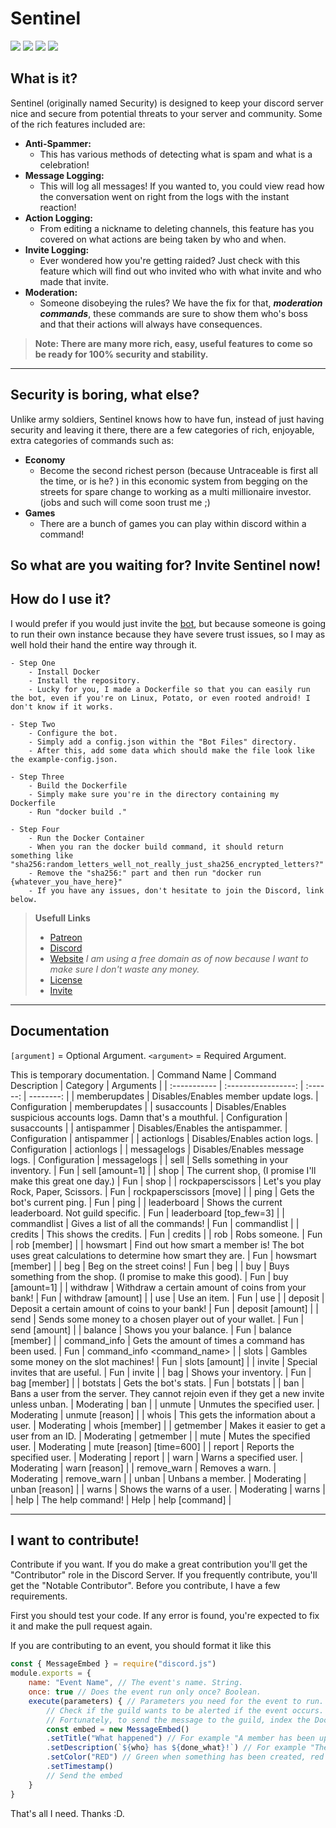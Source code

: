 # **Sentinel**
![](https://custom-icon-badges.herokuapp.com/github/stars/TheUntraceable/SentinelJS?logo=star)
[![](https://ptb.discord.com/api/guilds/813543866220806216/embed.png)](https://discord.gg/dYwHhQKxBs)
[![](https://custom-icon-badges.herokuapp.com/github/commit-activity/w/TheUntraceable/SentinelJS?style=plastic&logo=github)](https://github.com/TheUntraceable/SentinelJS)
[![](https://custom-icon-badges.herokuapp.com/github/last-commit/TheUntraceable/SentinelJS?style=plastic&logo=github)](https://github.com/TheUntraceable/SentinelJS)

## **What is it?**
Sentinel (originally named Security) is designed to keep your discord server nice and secure from potential threats to your server and community. Some of the rich  features included are: 

- **Anti-Spammer:**
    - This has various methods of detecting what is spam and what is a celebration!
- **Message Logging:**
    - This will log all messages! If you wanted to, you could view read how the conversation went on right from the logs with the instant reaction!
- **Action Logging:**
    - From editing a nickname to deleting channels, this feature has you covered on what actions are being taken by who and when.
- **Invite Logging:**
    - Ever wondered how you're getting raided? Just check with this feature which will find out who invited who with what invite and who made that invite.
- **Moderation:**
    - Someone disobeying the rules? We have the fix for that, ***moderation commands***, these commands are sure to show them who's boss and that their actions will always have consequences. 
> **Note: There are many more rich, easy, useful features to come so be ready for 100% security and stability.**
--------
## Security is boring, what else?
Unlike army soldiers, Sentinel knows how to have fun, instead of just having security and leaving it there, there are a few categories of rich, enjoyable, extra categories of commands such as:
- **Economy**
    - Become the second richest person (because Untraceable is first all the time, or is he? ) in this economic system from begging on the streets for spare change to working as a multi millionaire investor. (jobs and such will come soon trust me ;) 
- **Games**
    - There are a bunch of games you can play within discord within a command!

So what are you waiting for? Invite Sentinel now!
-
## How do I use it?
I would prefer if you would just invite the [bot](https://dsc.gg/security), but because someone is going to run their own instance because they have severe trust issues, so I may as well hold their hand the entire way through it.

    - Step One
        - Install Docker
        - Install the repository.
        - Lucky for you, I made a Dockerfile so that you can easily run the bot, even if you're on Linux, Potato, or even rooted android! I don't know if it works.

    - Step Two
        - Configure the bot.
        - Simply add a config.json within the "Bot Files" directory.
        - After this, add some data which should make the file look like the example-config.json.

    - Step Three
        - Build the Dockerfile
        - Simply make sure you're in the directory containing my Dockerfile
        - Run "docker build ."
      
    - Step Four
        - Run the Docker Container
        - When you ran the docker build command, it should return something like "sha256:random_letters_well_not_really_just_sha256_encrypted_letters?"
        - Remove the "sha256:" part and then run "docker run {whatever_you_have_here}"
        - If you have any issues, don't hesitate to join the Discord, link below.

> **Usefull Links**
> + [Patreon](https://www.patreon.com/user?u=50781264)
> + [Discord](https://discord.gg/dYwHhQKxBs)
> + [Website](https://sentinel.theuntraceable.tk) *I am using a free domain as of now because I want to make sure I don't waste any money.*
> + [License](https://github.com/TheUntraceable/SentinelJS/blob/e1e020bf80d79c692bf79c6491e21e364071623f/LICENSE.md)
> + [Invite](https://dsc.gg/security)

---
## Documentation

`[argument]` = Optional Argument.
`<argument>` = Required Argument.

This is temporary documentation.
| Command Name | Command Description | Category | Arguments |
| :----------- | :-----------------: | :------: | --------: |
| memberupdates | Disables/Enables member update logs. | Configuration | memberupdates <channel> |
| susaccounts | Disables/Enables suspicious accounts logs. Damn that's a mouthful. | Configuration | susaccounts <channel> |
| antispammer | Disables/Enables the antispammer. | Configuration | antispammer |
| actionlogs | Disables/Enables action logs. | Configuration | actionlogs <channel> | 
| messagelogs | Disables/Enables message logs. | Configuration | messagelogs <channel> |
| sell | Sells something in your inventory. | Fun | sell <item> [amount=1] |
| shop | The current shop, (I promise I'll make this great one day.) | Fun | shop | 
| rockpaperscissors | Let's you play Rock, Paper, Scissors. | Fun | rockpaperscissors [move] |
| ping | Gets the bot's current ping. | Fun | ping | 
| leaderboard | Shows the current leaderboard. Not guild specific. | Fun | leaderboard [top_few=3] |
| commandlist | Gives a list of all the commands! | Fun | commandlist |
| credits | This shows the credits. | Fun | credits |
| rob | Robs someone. | Fun | rob [member] |
| howsmart | Find out how smart a member is! The bot uses great calculations to determine how smart they are. | Fun | howsmart [member] |
| beg | Beg on the street coins! | Fun | beg |
| buy | Buys something from the shop. (I promise to make this good). | Fun | buy <item> [amount=1] |
| withdraw | Withdraw a certain amount of coins from your bank! | Fun | withdraw [amount] |
| use | Use an item. | Fun | use |
| deposit | Deposit a certain amount of coins to your bank! | Fun | deposit [amount] |
| send | Sends some money to a chosen player out of your wallet. | Fun | send <member> [amount] |
| balance | Shows you your balance. | Fun | balance [member] |
| command_info | Gets the amount of times a command has been used. | Fun | command_info <command_name> |
| slots | Gambles some money on the slot machines! | Fun | slots [amount] |
| invite | Special invites that are useful. | Fun | invite |
| bag | Shows your inventory. | Fun | bag [member] |
| botstats | Gets the bot's stats. | Fun | botstats |
| ban | Bans a user from the server. They cannot rejoin even if they get a new invite unless unban. | Moderating | ban <member> <reason> |
| unmute | Unmutes the specified user. | Moderating | unmute <member> [reason] |
| whois | This gets the information about a user. | Moderating | whois [member] |
| getmember | Makes it easier to get a user from an ID. | Moderating | getmember <id> |
| mute | Mutes the specified user. | Moderating | mute <member> [reason] [time=600] |
| report | Reports the specified user. | Moderating | report <member> <reason> |
| warn | Warns a specified user. | Moderating | warn <member> [reason] |
| remove_warn | Removes a warn. | Moderating | remove_warn <member> <warn> |
| unban | Unbans a member. | Moderating | unban <member> [reason] |
| warns | Shows the warns of a user. | Moderating | warns <member> |
| help | The help command! | Help | help [command] |

---
## I want to contribute!
Contribute if you want. If you do make a great contribution you'll get the "Contributor" role in the Discord Server. If you frequently contribute, you'll get the "Notable Contributor".
Before you contribute, I have a few requirements.

First you should test your code. If any error is found, you're expected to fix it and make the pull request again.

If you are contributing to an event, you should format it like this 
```javascript
const { MessageEmbed } = require("discord.js")
module.exports = {
    name: "Event Name", // The event's name. String.
    once: true // Does the event run only once? Boolean.
    execute(parameters) { // Parameters you need for the event to run.
        // Check if the guild wants to be alerted if the event occurs.
        // Fortunately, to send the message to the guild, index the Document with the event type (changes to guild channels are stuff are actionLogs, member updates are memberUpdates, etc.)
        const embed = new MessageEmbed()
        .setTitle("What happened") // For example "A member has been updated!" or "A member has left!"
        .setDescription(`${who} has ${done_what}!`) // For example "The Untraceable has deleted #general"
        .setColor("RED") // Green when something has been created, red when something has been deleted, yellow when something is modified.
        .setTimestamp()
        // Send the embed
    }
}
```
That's all I need. Thanks :D.